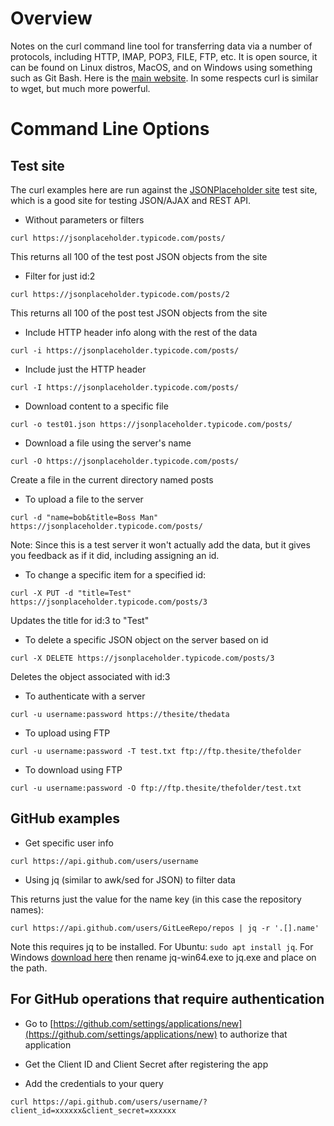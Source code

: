 # Overview

Notes on the curl command line tool for transferring data via a number of protocols, including HTTP, IMAP, POP3, FILE, FTP, etc.  It is open source, it can be found on Linux distros, MacOS, and on Windows using something such as Git Bash.  Here is the 
[main website](https://curl.haxx.se/).  In some respects curl is similar to wget, but much more powerful.

# Command Line Options

## Test site

The curl examples here are run against the [JSONPlaceholder site](https://jsonplaceholder.typicode.com/) test site, which is a good site for testing JSON/AJAX and REST API.

* Without parameters or filters

```
curl https://jsonplaceholder.typicode.com/posts/
```
This returns all 100 of the test post JSON objects from the site

* Filter for just id:2

```
curl https://jsonplaceholder.typicode.com/posts/2
```
This returns all 100 of the post test JSON objects from the site

* Include HTTP header info along with the rest of the data

```
curl -i https://jsonplaceholder.typicode.com/posts/
```

* Include just the HTTP header

```
curl -I https://jsonplaceholder.typicode.com/posts/
```

* Download content to a specific file

```
curl -o test01.json https://jsonplaceholder.typicode.com/posts/
```
* Download a file using the server's name

```
curl -O https://jsonplaceholder.typicode.com/posts/
```
Create a file in the current directory named posts

* To upload a file to the server

```
curl -d "name=bob&title=Boss Man" https://jsonplaceholder.typicode.com/posts/
```
Note: Since this is a test server it won't actually add the data, but it gives you feedback as if it did, including assigning an id.

* To change a specific item for a specified id:

```
curl -X PUT -d "title=Test" https://jsonplaceholder.typicode.com/posts/3
```
Updates the title for id:3 to "Test"

* To delete a specific JSON object on the server based on id
```
curl -X DELETE https://jsonplaceholder.typicode.com/posts/3
```
Deletes the object associated with id:3

* To authenticate with a server

```
curl -u username:password https://thesite/thedata
```

* To upload using FTP

```
curl -u username:password -T test.txt ftp://ftp.thesite/thefolder
```

* To download using FTP

```
curl -u username:password -O ftp://ftp.thesite/thefolder/test.txt
```

## GitHub examples

* Get specific user info

```
curl https://api.github.com/users/username
```

* Using jq (similar to awk/sed for JSON) to filter data

This returns just the value for the name key (in this case the repository names):
```
curl https://api.github.com/users/GitLeeRepo/repos | jq -r '.[].name'
```
Note this requires jq to be installed.  For Ubuntu: `sudo apt install jq`.  For Windows [download here](https://stedolan.github.io/jq/) then rename jq-win64.exe to jq.exe and place on the path.

## For GitHub operations that require authentication

* Go to [https://github.com/settings/applications/new](https://github.com/settings/applications/new) to authorize that application

* Get the Client ID and Client Secret after registering the app

* Add the credentials to your query

```
curl https://api.github.com/users/username/?client_id=xxxxxx&client_secret=xxxxxx
```
